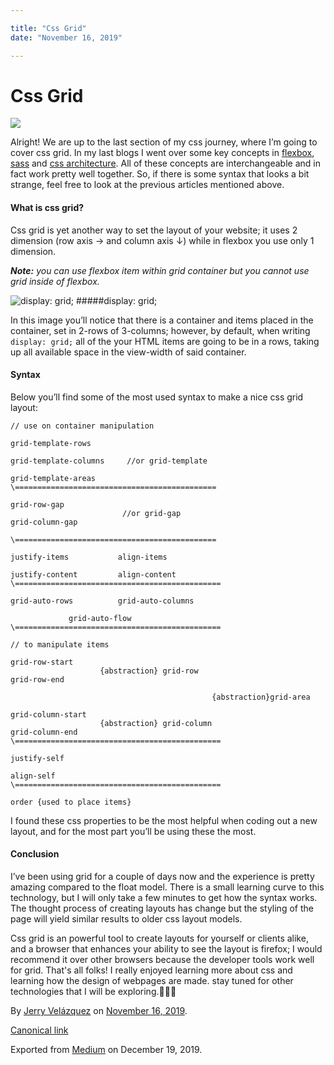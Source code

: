 ```yaml
---

title: "Css Grid"
date: "November 16, 2019"

---
```

# Css Grid


![](https://cdn-images-1.medium.com/max/1200/0*GtaTN7tRlkKnxxCA.jpg)


Alright! We are up to the last section of my css journey, where I’m going to cover css grid. In my last blogs I went over some key concepts in [flexbox](https://medium.com/@jvr572/flexbox-cheatsheet-3926837589ee), [sass](https://medium.com/@jvr572/get-sass-5b9b9a7c74f6) and [css architecture](https://medium.com/@jvr572/how-to-structure-css-8c5572228d4d). All of these concepts are interchangeable and in fact work pretty well together. So, if there is some syntax that looks a bit strange, feel free to look at the previous articles mentioned above.

#### What is css grid?

Css grid is yet another way to set the layout of your website; it uses 2 dimension (row axis → and column axis ↓) while in flexbox you use only 1 dimension.

**_Note:_** _you can use flexbox item within grid container but you cannot use grid inside of flexbox._

![display: grid;](https://cdn-images-1.medium.com/max/600/1*-aNMKyfr-AJEZlJQEDnfCQ.png)
#####display: grid;

In this image you’ll notice that there is a container and items placed in the container, set in 2-rows of 3-columns; however, by default, when writing `display: grid;` all of the your HTML items are going to be in a rows, taking up all available space in the view-width of said container.

#### Syntax

Below you’ll find some of the most used syntax to make a nice css grid layout:

```
// use on container manipulation 

grid-template-rows

grid-template-columns     //or grid-template

grid-template-areas  
\=============================================

grid-row-gap                 
                         //or grid-gap  
grid-column-gap

\=============================================

justify-items           align-items

justify-content         align-content  
\==============================================

grid-auto-rows          grid-auto-columns

             grid-auto-flow  
\==============================================

// to manipulate items 

grid-row-start  
                    {abstraction} grid-row          
grid-row-end

                                             {abstraction}grid-area 

grid-column-start  
                    {abstraction} grid-column  
grid-column-end  
\==============================================

justify-self

align-self  
\==============================================

order {used to place items}
```

I found these css properties to be the most helpful when coding out a new layout, and for the most part you’ll be using these the most.

#### Conclusion

I’ve been using grid for a couple of days now and the experience is pretty amazing compared to the float model. There is a small learning curve to this technology, but I will only take a few minutes to get how the syntax works. The thought process of creating layouts has change but the styling of the page will yield similar results to older css layout models.

Css grid is an powerful tool to create layouts for yourself or clients alike, and a browser that enhances your ability to see the layout is firefox; I would recommend it over other browsers because the developer tools work well for grid. That's all folks! I really enjoyed learning more about css and learning how the design of webpages are made. stay tuned for other technologies that I will be exploring.🙋🏽‍♂️

By [Jerry Velázquez](https://medium.com/@jvr572) on [November 16, 2019](https://medium.com/p/be356b82f499).

[Canonical link](https://medium.com/@jvr572/css-grid-be356b82f499)

Exported from [Medium](https://medium.com) on December 19, 2019.
